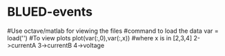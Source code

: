 # BLUED-events
#Use octave/matlab for viewing the files
#command to load the data
var = load('<Filename>')
#To view plots
plot(var(:,0),var(:,x))
#where x is in [2,3,4] 2->currentA 3->currentB 4->voltage
